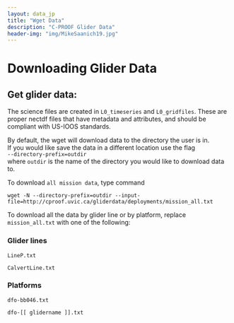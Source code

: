 ```yaml
---
layout: data_jp
title: "Wget Data"
description: "C-PROOF Glider Data"
header-img: "img/MikeSaanich19.jpg"
---
```


<script>
//https://stackoverflow.com/questions/45615998/on-click-copy-to-clipboard/45616055
function copyToClipboard(element) {
  var $temp = $("<input>");
  $("body").append($temp);
  $temp.val($(element).text()).select();
  document.execCommand("copy");
  $temp.remove();
}
</script>

<style>
/*https://stackoverflow.com/questions/7117073/add-a-tooltip-to-a-div*/
[data-tooltip]:before {
    content: attr(data-tooltip);
    position: absolute;
    opacity: 0;
    
    /* customizable */
    transition: 0.2s;
    padding: 10px;
    color: #FFFFFF;
    border-radius: 5px;
    box-shadow: 2px 2px 1px silver;  
    font-size: 12px;
    line-height: 16px;
}
[data-tooltip]:hover:before {
    opacity: 1;
    /* customizable */
    background: #979BA0;
    margin-top: -35px;
  /*  margin-left: 60px;*/
}

[data-tooltip]:not([data-tooltip-persistent]):before {
    pointer-events: none;
}

</style>

# Downloading Glider Data

## Get glider data:

The science files are created in `L0_timeseries` and `L0_gridfiles`. These are proper nectdf files that have metadata and attributes, and should be compliant with US-IOOS standards.

By default, the wget will download data to the directory the user is in. \
If you would like save the data in a different location use the flag  \
`--directory-prefix=outdir`  \
 where `outdir` is the name of the directory you would like to download data to. 

To download `all mission data`, type command

<div data-tooltip="Click to copy" class="language-plaintext highlighter-rouge "><div class="highlight"><pre class="highlight"><code id="copy4" onclick="copyToClipboard('#copy4')">wget -N --directory-prefix=outdir --input-file=http://cproof.uvic.ca/gliderdata/deployments/mission_all.txt
</code></pre></div></div>

To download all the data by glider line or by platform, replace `mission_all.txt` with one of the following:

### Glider lines

`LineP.txt`

`CalvertLine.txt`

### Platforms 

`dfo-bb046.txt`

`dfo-[[ glidername ]].txt`

